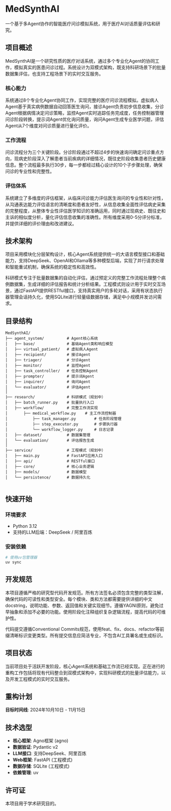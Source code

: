 # MedSynthAI

一个基于多Agent协作的智能医疗问诊模拟系统，用于医疗AI对话质量评估和研究。

## 项目概述

MedSynthAI是一个研究性质的医疗对话系统，通过多个专业化Agent的协同工作，模拟真实的医患问诊过程。系统设计为双模式架构，既支持科研场景下的批量数据集评估，也支持工程场景下的实时交互服务。

### 核心能力

系统通过8个专业化Agent协同工作，实现完整的医疗问诊流程模拟。虚拟病人Agent基于真实病例数据自动回答医生询问，接诊Agent负责初步信息收集，分诊Agent根据病情决定问诊策略，监控Agent实时追踪任务完成度，任务控制器管理问诊阶段转换，提示词Agent优化询问质量，询问Agent生成专业医学问题，评估Agent从7个维度对问诊质量进行量化评价。

### 工作流程

问诊流程分为三个关键阶段。分诊阶段通过不超过4步的快速询问确定问诊重点方向，现病史阶段深入了解患者当前疾病的详细情况，既往史阶段收集患者历史健康信息。整个流程最多执行30步，每一步都经过精心设计的10个子步骤处理，确保问诊的专业性和完整性。

### 评估体系

系统建立了多维度的评估框架，从临床问诊能力评估医生询问的专业性和针对性，从沟通表达能力评估语言的清晰度和患者友好性，从信息收集全面性评估病史采集的完整程度，从整体专业性评估医学知识的准确运用，同时通过现病史、既往史和主诉的相似度分析，量化评估信息收集的准确性。所有维度采用0-5分评分标准，并提供详细的评价理由和改进建议。

## 技术架构

项目采用模块化分层架构设计，核心Agent系统提供统一的大语言模型接口和基础能力，支持DeepSeek、OpenAI和Ollama等多种模型后端，实现了并行请求处理和智能重试机制，确保系统的稳定性和高效性。

科研模式专注于批量数据集的自动化评估，通过预定义的完整工作流程处理整个病例数据集，生成详细的评估报告和统计分析结果。工程模式则设计用于实时交互场景，通过FastAPI提供RESTful接口，支持真实用户的多轮对话，采用有状态执行器管理会话持久化，使用SQLite进行轻量级数据存储，满足中小规模并发访问需求。

## 目录结构

```
MedSynthAI/
├── agent_system/          # Agent核心系统
│   ├── base/              # 基础Agent类和响应模型
│   ├── virtual_patient/   # 虚拟病人Agent
│   ├── recipient/         # 接诊Agent
│   ├── triager/           # 分诊Agent
│   ├── monitor/           # 监控Agent
│   ├── task_controller/   # 任务控制Agent
│   ├── prompter/          # 提示词Agent
│   ├── inquirer/          # 询问Agent
│   └── evaluator/         # 评估Agent
│
├── research/              # 科研模式（规划中）
│   ├── batch_runner.py    # 批量执行入口
│   ├── workflow/          # 完整工作流实现
│       ├── medical_workflow.py    # 主工作流控制器
│           ├── task_manager.py        # 任务阶段管理
│           ├── step_executor.py       # 步骤执行器
│           └── workflow_logger.py     # 日志记录
│   ├── dataset/           # 数据集管理
│   └── evaluation/        # 评估报告生成
│
├── service/               # 工程模式（规划中）
│   ├── main.py            # FastAPI应用入口
│   ├── api/               # RESTful接口
│   ├── core/              # 核心业务逻辑
│   ├── models/            # 数据模型
│   └── persistence/       # 数据持久化
    
```

## 快速开始

### 环境要求

- Python 3.12
- 支持的LLM后端：DeepSeek / 阿里百炼

### 安装依赖

```bash
# 使用uv包管理器
uv sync
```

## 开发规范

本项目遵循严格的研究型代码开发规范。所有方法签名必须包含完整的类型注解，确保代码的可读性和类型安全。每个模块、类和方法都需要提供详细的中文docstring，说明功能、参数、返回值和关键实现细节。遵循YAGNI原则，避免过早抽象和添加不必要的功能。使用阶段化注释组织复杂逻辑流程，提高代码的可维护性。

代码提交遵循Conventional Commits规范，使用feat、fix、docs、refactor等前缀清晰标识变更类型。所有提交信息应简洁专业，不包含AI工具署名或生成标识。

## 项目状态

当前项目处于活跃开发阶段，核心Agent系统和基础工作流已经实现。正在进行的重构工作包括将现有代码整合到双模式架构中，实现科研模式的批量评估能力，以及开发工程模式的实时交互服务。

## 重构计划

**目标时间线**: 2024年10月10日 - 11月15日

## 技术选型

- **核心框架**: Agno框架 (agno)
- **数据验证**: Pydantic v2
- **LLM接口**: 支持DeepSeek、阿里百炼
- **Web框架**: FastAPI (工程模式)
- **数据存储**: SQLite (工程模式)
- **依赖管理**: uv

## 许可证

本项目用于学术研究目的。
